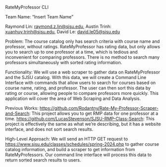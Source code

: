 RateMyProfessor CLI

Team Name: “Insert Team Name”

Raymond Lin: raymond.z.lin@sjsu.edu, Austin Trinh: xuanhuy.trinh@sjsu.edu, David Le: david.le05@sjsu.edu

Problem:
The course catalog only has search criteria with course name and professor, without ratings. RateMyProfessor has rating data, but only allows you to search up to one professor at a time, which is tedious and inconvenient for comparing professors. There is no method to search many professors simultaneously with sorted rating information. 

Functionality:
We will use a web scraper to gather data on RateMyProfessor and the SJSU catalog. With this data, we will create a Command Line Interface with commands that allow users to search for courses based on course name, rating, and professor. The user can then sort this data by rating or course, allowing people to compare professors more quickly. This application will cover the area of Web Scraping and Data Analysis. 

Previous Works:
https://github.com/Rodantny/Rate-My-Professor-Scraper-and-Search:
This project allows you to get RMP data for one professor at a time.
https://github.com/LucasStevenson/SJSU-RMP-Class-Search:
This project is effectively the same as what we’re describing, but it has a website interface, and does not sort search results.

High-Level Approach:
We will send an HTTP GET request to https://www.sjsu.edu/classes/schedules/spring-2024.php to gather course catalog information, and build a scraper to get information from RateMyProfessors. Our command line interface will process this data to return sorted search results to users.

